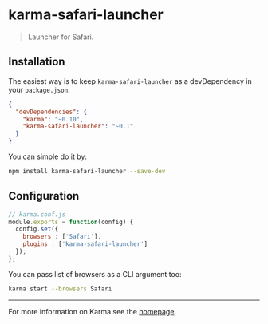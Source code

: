 # karma-safari-launcher

> Launcher for Safari.

## Installation

The easiest way is to keep `karma-safari-launcher` as a devDependency in your `package.json`.
```json
{
  "devDependencies": {
    "karma": "~0.10",
    "karma-safari-launcher": "~0.1"
  }
}
```

You can simple do it by:
```bash
npm install karma-safari-launcher --save-dev
```

## Configuration
```js
// karma.conf.js
module.exports = function(config) {
  config.set({
    browsers : ['Safari'],
    plugins : ['karma-safari-launcher']
  });
};
```

You can pass list of browsers as a CLI argument too:
```bash
karma start --browsers Safari
```

----

For more information on Karma see the [homepage].


[homepage]: http://karma-runner.github.com
